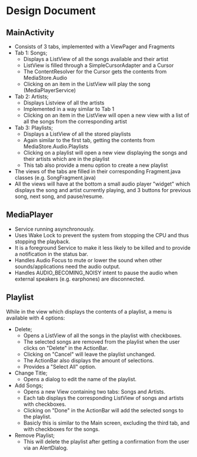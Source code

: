 Design Document
===============

MainActivity
-----------
- Consists of 3 tabs, implemented with a ViewPager and Fragments
- Tab 1: Songs;
  + Displays a ListView of all the songs available and their artist
  + ListView is filled through a SimpleCursorAdapter and a Cursor
  + The ContentResolver for the Cursor gets the contents from MediaStore.Audio
  + Clicking on an item in the ListView will play the song (MediaPlayerService)
- Tab 2: Artists;
  + Displays Listview of all the artists
  + Implemented in a way similar to Tab 1
  + Clicking on an item in the ListView will open a new view with a list of all the songs from the corresponding artist
- Tab 3: Playlists;
  + Displays a ListView of all the stored playlists
  + Again similar to the first tab, getting the contents from MediaStore.Audio.Playlists
  + Clicking on a playlist will open a new view displaying the songs and their artists which are in the playlist
  + This tab also provide a menu option to create a new playlist
- The views of the tabs are filled in their corresponding Fragment.java classes (e.g. SongFragment.java)
- All the views will have at the bottom a small audio player "widget" which displays the song and artist currently playing, and 3 buttons for previous song, next song, and pause/resume.

MediaPlayer
----------
  - Service running asynchronously.
  - Uses Wake Lock to prevent the system from stopping the CPU and thus stopping the playback.
  - It is a foreground Service to make it less likely to be killed and to provide a notification in the status bar.
  - Handles Audio Focus to mute or lower the sound when other sounds/applications need the audio output.
  - Handles AUDIO_BECOMING_NOISY intent to pause the audio when external speakers (e.g. earphones) are disconnected.

Playlist
---------
While in the view which displays the contents of a playlist, a menu is available with 4 options:
  - Delete; 
    + Opens a ListView of all the songs in the playlist with checkboxes. 
    + The selected songs are removed from the playlist when the user clicks on "Delete" in the ActionBar. 
    + Clicking on "Cancel" will leave the playlist unchanged.
    + The ActionBar also displays the amount of selections.
    + Provides a "Select All" option.
  - Change Title;
    + Opens a dialog to edit the name of the playlist.
  - Add Songs;
    + Opens a new View containing two tabs: Songs and Artists.
    + Each tab displays the corresponding ListView of songs and artists with checkboxes.
    + Clicking on "Done" in the ActionBar will add the selected songs to the playlist.
    + Basicly this is similar to the Main screen, excluding the third tab, and with checkboxes for the songs.
  - Remove Playlist;
    + This will delete the playlist after getting a confirmation from the user via an AlertDialog.
